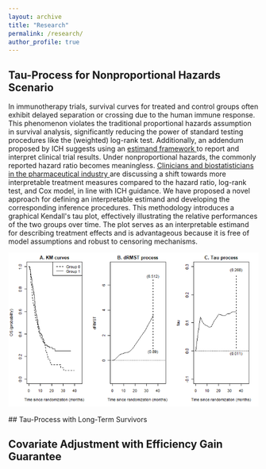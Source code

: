 ```yaml
---
layout: archive
title: "Research"
permalink: /research/
author_profile: true
---
```


## Tau-Process for Nonproportional Hazards Scenario
In immunotherapy trials, survival curves for treated and control groups often exhibit delayed separation or crossing due to the human immune response. This phenomenon violates the traditional proportional hazards assumption in survival analysis, significantly reducing the power of standard testing procedures like the (weighted) log-rank test. Additionally, an addendum proposed by ICH suggests using an <a href="https://www.ema.europa.eu/en/ich-e9-statistical-principles-clinical-trials-scientific-guideline" target="_blank"> estimand framework </a> to report and interpret clinical trial results. Under nonproportional hazards, the commonly reported hazard ratio becomes meaningless. <a href=" http://www.oncoestimand.org" target="_blank"> Clinicians and biostatisticians in the pharmaceutical industry </a> are discussing a shift towards more interpretable treatment measures compared to the hazard ratio, log-rank test, and Cox model, in line with ICH guidance. We have proposed a novel approach for defining an interpretable estimand and developing the corresponding inference procedures. This methodology introduces a graphical Kendall's tau plot, effectively illustrating the relative performances of the two groups over time. The plot serves as an interpretable estimand for describing treatment effects and is advantageous because it is free of model assumptions and robust to censoring mechanisms. <br>
<p align="center">
	<img src="../images/inotuzumab_0919.png"/>
</p>
## Tau-Process with Long-Term Survivors

## Covariate Adjustment with Efficiency Gain Guarantee